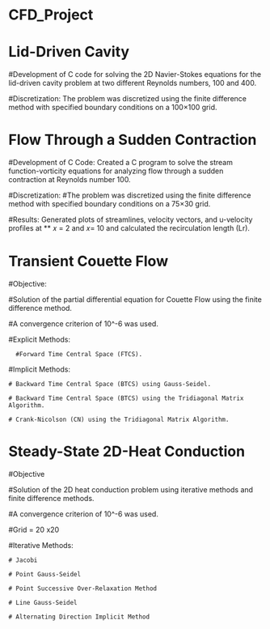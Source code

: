 # CFD_Project

# Lid-Driven Cavity
#Development of C code for solving the 2D Navier-Stokes equations for the lid-driven cavity problem at two different Reynolds numbers, 100 and 400.

#Discretization: The problem was discretized using the finite difference method with specified boundary conditions on a 100×100 grid.


# Flow Through a Sudden Contraction
#Development of C Code: Created a C program to solve the stream function-vorticity equations for analyzing flow through a sudden contraction at Reynolds number 100.

#Discretization: 
#The problem was discretized using the finite difference method with specified boundary conditions on a 75×30 grid.

#Results: Generated plots of streamlines, velocity vectors, and u-velocity profiles at **
𝑥 = 2 and  𝑥= 10 and calculated the recirculation length (Lr).

# Transient Couette Flow
#Objective: 

#Solution of the partial differential equation for Couette Flow using the finite difference method.

#A convergence criterion of 10^-6 was used.
  
  #Explicit Methods:
      
      #Forward Time Central Space (FTCS).
  
  #Implicit Methods:
    
    # Backward Time Central Space (BTCS) using Gauss-Seidel.
    
    # Backward Time Central Space (BTCS) using the Tridiagonal Matrix Algorithm.
    
    # Crank-Nicolson (CN) using the Tridiagonal Matrix Algorithm.

# Steady-State 2D-Heat Conduction 

#Objective

#Solution of the 2D heat conduction problem using iterative methods and finite difference methods.

#A convergence criterion of 10^-6 was used.

#Grid = 20 x20

#Iterative Methods:
    
    # Jacobi
    
    # Point Gauss-Seidel
  
    # Point Successive Over-Relaxation Method
  
    # Line Gauss-Seidel
  
    # Alternating Direction Implicit Method
